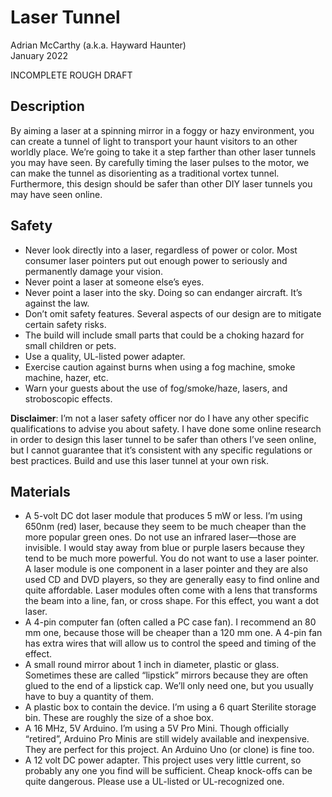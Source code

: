 # Laser Tunnel

Adrian McCarthy (a.k.a. Hayward Haunter)<br>
January 2022

INCOMPLETE ROUGH DRAFT

## Description

By aiming a laser at a spinning mirror in a foggy or hazy environment, you can create a tunnel of light to transport your haunt visitors to an other worldly place.  We’re going to take it a step farther than other laser tunnels you may have seen.  By carefully timing the laser pulses to the motor, we can make the tunnel as disorienting as a traditional vortex tunnel.  Furthermore, this design should be safer than other DIY laser tunnels you may have seen online.

## Safety

* Never look directly into a laser, regardless of power or color.  Most consumer laser pointers put out enough power to seriously and permanently damage your vision.
* Never point a laser at someone else’s eyes.
* Never point a laser into the sky.  Doing so can endanger aircraft.  It’s against the law.
* Don’t omit safety features.  Several aspects of our design are to mitigate certain safety risks.
* The build will include small parts that could be a choking hazard for small children or pets.
* Use a quality, UL-listed power adapter.
* Exercise caution against burns when using a fog machine, smoke machine, hazer, etc.
* Warn your guests about the use of fog/smoke/haze, lasers, and stroboscopic effects.

**Disclaimer**:  I’m not a laser safety officer nor do I have any other specific qualifications to advise you about safety.  I have done some online research in order to design this laser tunnel to be safer than others I’ve seen online, but I cannot guarantee that it’s consistent with any specific regulations or best practices.  Build and use this laser tunnel at your own risk.

## Materials
* A 5-volt DC dot laser module that produces 5 mW or less.  I’m using 650nm (red) laser, because they seem to be much cheaper than the more popular green ones.  Do not use an infrared laser—those are invisible.  I would stay away from blue or purple lasers because they tend to be much more powerful.  You do not want to use a laser pointer.  A laser module is one component in a laser pointer and they are also used CD and DVD players, so they are generally easy to find online and quite affordable.  Laser modules often come with a lens that transforms the beam into a line, fan, or cross shape.  For this effect, you want a dot laser.
* A 4-pin computer fan (often called a PC case fan).  I recommend an 80 mm one, because those will be cheaper than a 120 mm one.  A 4-pin fan has extra wires that will allow us to control the speed and timing of the effect.
* A small round mirror about 1 inch in diameter, plastic or glass.  Sometimes these are called “lipstick” mirrors because they are often glued to the end of a lipstick cap.  We’ll only need one, but you usually have to buy a quantity of them.
* A plastic box to contain the device.  I’m using a 6 quart Sterilite storage bin.  These are roughly the size of a shoe box.
* A 16 MHz, 5V Arduino.  I’m using a 5V Pro Mini.  Though officially “retired”, Arduino Pro Minis are still widely available and inexpensive.  They are perfect for this project.  An Arduino Uno (or clone) is fine too.
* A 12 volt DC power adapter.  This project uses very little current, so probably any one you find will be sufficient.  Cheap knock-offs can be quite dangerous.  Please use a UL-listed or UL-recognized one.
